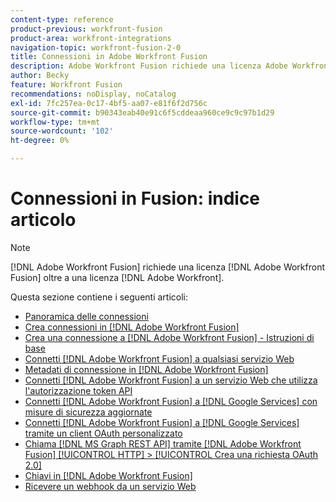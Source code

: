 ```yaml
---
content-type: reference
product-previous: workfront-fusion
product-area: workfront-integrations
navigation-topic: workfront-fusion-2-0
title: Connessioni in Adobe Workfront Fusion
description: Adobe Workfront Fusion richiede una licenza Adobe Workfront Fusion oltre a una licenza Adobe Workfront.
author: Becky
feature: Workfront Fusion
recommendations: noDisplay, noCatalog
exl-id: 7fc257ea-0c17-4bf5-aa07-e81f6f2d756c
source-git-commit: b90343eab40e91c6f5cddeaa960ce9c9c97b1d29
workflow-type: tm+mt
source-wordcount: '102'
ht-degree: 0%

---
```


# Connessioni in Fusion: indice articolo

<!-- Audited: 3/2024-->

>[!NOTE]
>
>[!DNL Adobe Workfront Fusion] richiede una licenza [!DNL Adobe Workfront Fusion] oltre a una licenza [!DNL Adobe Workfront].

Questa sezione contiene i seguenti articoli:

* [Panoramica delle connessioni](../../workfront-fusion/connections/about-connecting-wf-fusion-to-app-or-service.md)
* [Crea connessioni in [!DNL Adobe Workfront Fusion]](../../workfront-fusion/connections/connection-instruction-toc.md)
* [Crea una connessione a  [!DNL Adobe Workfront Fusion] - Istruzioni di base](../../workfront-fusion/connections/connect-to-fusion-general.md)
* [Connetti [!DNL Adobe Workfront Fusion] a qualsiasi servizio Web](../../workfront-fusion/connections/connect-wf-fusion-to-any-web-service.md)
* [Metadati di connessione in [!DNL Adobe Workfront Fusion]](/help/quicksilver/workfront-fusion/connections/connection-metadata.md)
* [Connetti [!DNL Adobe Workfront Fusion] a un servizio Web che utilizza l&#39;autorizzazione token API](../../workfront-fusion/connections/connect-wf-web-service-uses-api-token-auth.md)
* [Connetti [!DNL Adobe Workfront Fusion] a [!DNL Google Services] con misure di sicurezza aggiornate](../../workfront-fusion/connections/connect-to-google-with-new-security-measures.md)
* [Connetti [!DNL Adobe Workfront Fusion] a [!DNL Google Services] tramite un client OAuth personalizzato](../../workfront-fusion/connections/connect-fusion-to-google-using-oauth.md)
* [Chiama  [!DNL MS Graph REST API] tramite  [!DNL Adobe Workfront Fusion] [!UICONTROL HTTP] > [!UICONTROL Crea una richiesta OAuth 2.0]](../../workfront-fusion/connections/call-the-ms-graph-rest-api.md)
* [Chiavi in [!DNL Adobe Workfront Fusion]](../../workfront-fusion/connections/keys.md)
* [Ricevere un webhook da un servizio Web](../../workfront-fusion/connections/receive-a-webhook-from-a-web-service.md)
